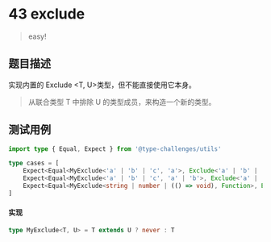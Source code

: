# 43 exclude

> easy!

## 题目描述

实现内置的 Exclude <T, U>类型，但不能直接使用它本身。

> 从联合类型 T 中排除 U 的类型成员，来构造一个新的类型。

## 测试用例

```ts
import type { Equal, Expect } from '@type-challenges/utils'

type cases = [
    Expect<Equal<MyExclude<'a' | 'b' | 'c', 'a'>, Exclude<'a' | 'b' | 'c', 'a'>>>,
    Expect<Equal<MyExclude<'a' | 'b' | 'c', 'a' | 'b'>, Exclude<'a' | 'b' | 'c', 'a' | 'b'>>>,
    Expect<Equal<MyExclude<string | number | (() => void), Function>, Exclude<string | number | (() => void), Function>>>
]
```

#### 实现

```ts
type MyExclude<T, U> = T extends U ? never : T
```
